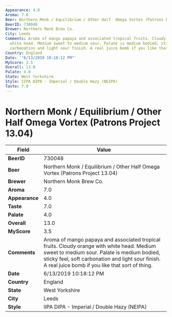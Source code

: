 ```yaml
---
Appearance: 4.0
Aroma: 7.0
Beer: Northern Monk / Equilibrium / Other Half  Omega Vortex (Patrons Project 13.04)
BeerID: 730048
Brewer: Northern Monk Brew Co.
City: Leeds
Comments: Aroma of mango papaya and associated tropical fruits. Cloudy orange with
  white head. Medium sweet to medium sour. Palate is medium bodied, sticky feel, soft
  carbonation and light sour finish. A real juice bomb if you like that sort of thing.
Country: England
Date: '"6/13/2019 10:18:12 PM"'
MyScore: 3.5
Overall: 13.0
Palate: 4.0
State: West Yorkshire
Style: IIPA DIPA - Imperial / Double Hazy (NEIPA)
Taste: 7.0
---
```


# Northern Monk / Equilibrium / Other Half  Omega Vortex (Patrons Project 13.04)

| Field         | Value |
|---------------|-------|
| **BeerID** | 730048 |
| **Beer** | Northern Monk / Equilibrium / Other Half  Omega Vortex (Patrons Project 13.04) |
| **Brewer** | Northern Monk Brew Co. |
| **Aroma** | 7.0 |
| **Appearance** | 4.0 |
| **Taste** | 7.0 |
| **Palate** | 4.0 |
| **Overall** | 13.0 |
| **MyScore** | 3.5 |
| **Comments** | Aroma of mango papaya and associated tropical fruits. Cloudy orange with white head. Medium sweet to medium sour. Palate is medium bodied, sticky feel, soft carbonation and light sour finish. A real juice bomb if you like that sort of thing. |
| **Date** | 6/13/2019 10:18:12 PM |
| **Country** | England |
| **State** | West Yorkshire |
| **City** | Leeds |
| **Style** | IIPA DIPA - Imperial / Double Hazy (NEIPA) |
